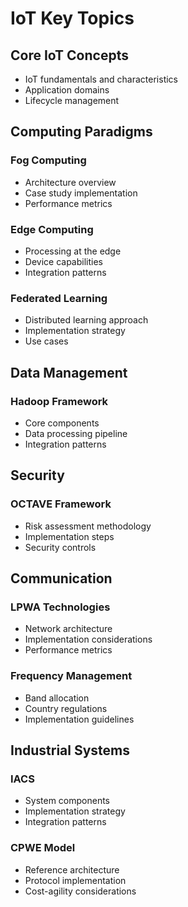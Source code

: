 # IoT Key Topics

## Core IoT Concepts

- IoT fundamentals and characteristics
- Application domains
- Lifecycle management

## Computing Paradigms

### Fog Computing

- Architecture overview
- Case study implementation
- Performance metrics

### Edge Computing

- Processing at the edge
- Device capabilities
- Integration patterns

### Federated Learning

- Distributed learning approach
- Implementation strategy
- Use cases

## Data Management

### Hadoop Framework

- Core components
- Data processing pipeline
- Integration patterns

## Security

### OCTAVE Framework

- Risk assessment methodology
- Implementation steps
- Security controls

## Communication

### LPWA Technologies

- Network architecture
- Implementation considerations
- Performance metrics

### Frequency Management

- Band allocation
- Country regulations
- Implementation guidelines

## Industrial Systems

### IACS

- System components
- Implementation strategy
- Integration patterns

### CPWE Model

- Reference architecture
- Protocol implementation
- Cost-agility considerations

